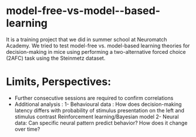 # model-free-vs-model--based-learning
It is a training project that we did in summer school at Neuromatch Academy. We tried to test model-free vs. model-based learning theories for decision-making in mice using performing a two-alternative forced choice (2AFC) task using the Steinmetz dataset.
# Limits, Perspectives:
* Further consecutive sessions are required to confirm correlations
* Additional analysis :
  1- Behavioural data : 
          How does decision-making latency differs with probability of stimulus presentation on the left and  stimulus contrast
          Reinforcement learning/Bayesian model
  2- Neural data:
          Can specific neural pattern predict behavior? How does it change over time?


